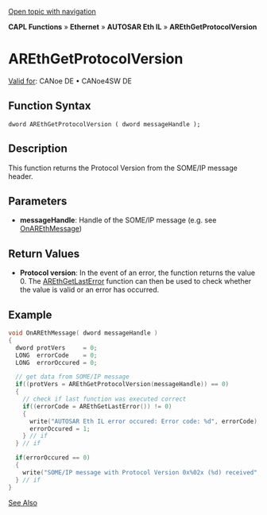 [Open topic with navigation](../../../../../../CANoeDEFamily.htm#Topics/CAPLFunctions/IP/AUTOSARethIL/Functions/CAPLfunctionAREthGetProtocolVersion.md)

**CAPL Functions** » **Ethernet** » **AUTOSAR Eth IL** » **AREthGetProtocolVersion**

# AREthGetProtocolVersion

[Valid for](../../../../Shared/FeatureAvailability.md): CANoe DE • CANoe4SW DE

## Function Syntax

```
dword AREthGetProtocolVersion ( dword messageHandle );
```

## Description

This function returns the Protocol Version from the SOME/IP message header.

## Parameters

- **messageHandle**: Handle of the SOME/IP message (e.g. see [OnAREthMessage](CAPLfunctionOnAREthMessage.md))

## Return Values

- **Protocol version**: In the event of an error, the function returns the value 0. The [AREthGetLastError](CAPLfunctionAREthGetLastError.md) function can then be used to check whether the value is valid or an error has occurred.

## Example

```c
void OnAREthMessage( dword messageHandle )
{
  dword protVers     = 0;
  LONG  errorCode    = 0;
  LONG  errorOccured = 0;

  // get data from SOME/IP message
  if((protVers = AREthGetProtocolVersion(messageHandle)) == 0)
  {
    // check if last function was executed correct
    if((errorCode = AREthGetLastError()) != 0)
    {
      write("AUTOSAR Eth IL error occured: Error code: %d", errorCode);
      errorOccured = 1;
    } // if
  } // if

  if(errorOccured == 0)
  {
    write("SOME/IP message with Protocol Version 0x%02x (%d) received",protVers,protVers);
  } // if
}
```

[See Also](javascript:void(0);)
